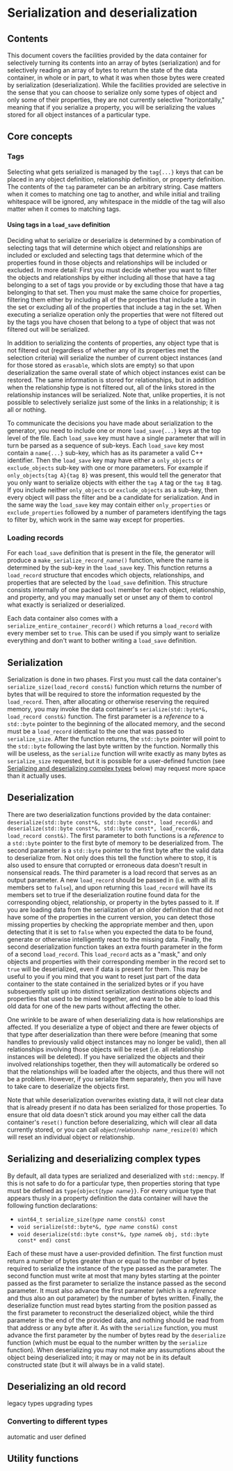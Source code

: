 # Serialization and deserialization

## Contents

This document covers the facilities provided by the data container for selectively turning its contents into an array of bytes (serialization) and for selectively reading an array of bytes to return the state of the data container, in whole or in part, to what it was when those bytes were created by serialization (deserialization). While the facilities provided are selective in the sense that you can choose to serialize only some types of object and only some of their properties, they are not currently selective "horizontally," meaning that if you serialize a property, you will be serializing the values stored for all object instances of a particular type.

## Core concepts

### Tags

Selecting what gets serialized is managed by the `tag{...}` keys that can be placed in any object definition, relationship definition, or property definition. The contents of the `tag` parameter can be an arbitrary string. Case matters when it comes to matching one tag to another, and while initial and trailing whitespace will be ignored, any whitespace in the middle of the tag will also matter when it comes to matching tags.

#### Using tags in a `load_save` definition

Deciding what to serialize or deserialize is determined by a combination of selecting tags that will determine which object and relationships are included or excluded and selecting tags that determine which of the properties found in those objects and relationships will be included or excluded. In more detail: First you must decide whether you want to filter the objects and relationships by either including all those that have a tag belonging to a set of tags you provide or by excluding those that have a tag belonging to that set. Then you must make the same choice for properties, filtering them either by including all of the properties that include a tag in the set or excluding all of the properties that include a tag in the set. When executing a serialize operation only the properties that were not filtered out by the tags you have chosen that belong to a type of object that was not filtered out will be serialized.

In addition to serializing the contents of properties, any object type that is not filtered out (regardless of whether any of its properties met the selection criteria) will serialize the number of current object instances (and for those stored as `erasable`, which slots are empty) so that upon deserialization the same overall state of which object instances exist can be restored. The same information is stored for relationships, but in addition when the relationship type is not filtered out, all of the links stored in the relationship instances will be serialized. Note that, unlike properties, it is not possible to selectively serialize just some of the links in a relationship; it is all or nothing.

To communicate the decisions you have made about serialization to the generator, you need to include one or more `load_save{...}` keys at the top level of the file. Each `load_save` key must have a single parameter that will in turn be parsed as a sequence of sub-keys. Each `load_save` key most contain a `name{...}` sub-key, which has as its parameter a valid C++ identifier. Then the `load_save` key may have either a `only_objects` or `exclude_objects` sub-key with one or more parameters. For example if `only_objects{tag A}{tag B}` was present, this would tell the generator that you only want to serialize objects with either the `tag A` tag or the `tag B` tag. If you include neither `only_objects` or `exclude_objects` as a sub-key, then every object will pass the filter and be a candidate for serialization. And in the same way the `load_save` key may contain either `only_properties` or `exclude_properties` followed by a number of parameters identifying the tags to filter by, which work in the same way except for properties.

### Loading records

For each `load_save` definition that is present in the file, the generator will produce a `make_serialize_record_𝘯𝘢𝘮𝘦()` function, where the name is determined by the sub-key in the `load_save` key. This function returns a `load_record` structure that encodes which objects, relationships, and properties that are selected by the `load_save` definition. This structure consists internally of one packed `bool` member for each object, relationship, and property, and you may manually set or unset any of them to control what exactly is serialized or deserialized.

Each data container also comes with a `serialize_entire_container_record()` which returns a `load_record` with every member set to `true`. This can be used if you simply want to serialize everything and don't want to bother writing a `load_save` definition.

## Serialization

Serialization is done in two phases. First you must call the data container's `serialize_size(load_record const&)` function which returns the number of bytes that will be required to store the information requested by the `load_record`. Then, after allocating or otherwise reserving the required memory, you may invoke the data container's `serialize(std::byte*&, load_record const&)`
function. The first parameter is a *reference* to a `std::byte` pointer to the beginning of the allocated memory, and the second must be a `load_record` identical to the one that was passed to `serialize_size`. After the function returns, the `std::byte` pointer will point to the `std::byte` following the last byte written by the function. Normally this will be useless, as the `serialize` function will write exactly as many bytes as `serialize_size` requested, but it is possible for a user-defined function (see [Serializing and deserializing complex types](#serializing-and-deserializing-complex-types) below) may request more space than it actually uses.

## Deserialization

There are two deserialization functions provided by the data container:
`deserialize(std::byte const*&, std::byte const*, load_record&)` and `deserialize(std::byte const*&, std::byte const*, load_record&, load_record const&)`. The first parameter to both functions is a *reference* to a `std::byte` pointer to the first byte of memory to be deserialized from. The second parameter is a `std::byte` pointer to the first byte after the valid data to deserialize from. Not only does this tell the function where to stop, it is also used to ensure that corrupted or erroneous data doesn't result in nonsensical reads. The third parameter is a load record that serves as an output parameter. A new `load_record` should be passed in (i.e. with all its members set to `false`), and upon returning this `load_record` will have its members set to true if the deserialization routine found data for the corresponding object, relationship, or property in the bytes passed to it. If you are loading data from the serialization of an older definition that did not have some of the properties in the current version, you can detect those missing properties by checking the appropriate member and then, upon detecting that it is set to `false` when you expected the data to be found, generate or otherwise intelligently react to the missing data. Finally, the second deserialization function takes an extra fourth parameter in the form of a second `load_record`. This `load_record` acts as a "mask," and only objects and properties with their corresponding member in the record set to `true` will be deserialized, even if data is present for them. This may be useful to you if you mind that you want to reset just part of the data container to the state contained in the serialized bytes or if you have subsequently split up into distinct serialization destinations objects and properties that used to be mixed together, and want to be able to load this old data for one of the new parts without affecting the other.

One wrinkle to be aware of when deserializing data is how relationships are affected. If you deserialize a type of object and there are fewer objects of that type after deserialization than there were before (meaning that some handles to previously valid object instances may no longer be valid), then all relationships involving those objects will be reset (i.e. all relationship instances will be deleted). If you have serialized the objects and their involved relationships together, then they will automatically be ordered so that the relationships will be loaded after the objects, and thus there will not be a problem. However, if you serialize them separately, then you will have to take care to deserialize the objects first.

Note that while deserialization overwrites existing data, it will not clear data that is already present if no data has been serialized for those properties. To ensure that old data doesn't stick around you may either call the data container's `reset()` function before deserializing, which will clear all data currently stored, or you can call `𝘰𝘣𝘫𝘦𝘤𝘵/𝘳𝘦𝘭𝘢𝘵𝘪𝘰𝘯𝘴𝘩𝘪𝘱 𝘯𝘢𝘮𝘦_resize(0)` which will reset an individual object or relationship.

## Serializing and deserializing complex types

By default, all data types are serialized and deserialized with `std::memcpy`. If this is not safe to do for a particular type, then properties storing that type must be defined as `type{object{𝘵𝘺𝘱𝘦 𝘯𝘢𝘮𝘦}}`. For every unique type that appears thusly in a property definition the data container will have the following function declarations:

- `uint64_t serialize_size(𝘵𝘺𝘱𝘦 𝘯𝘢𝘮𝘦 const&) const`
- `void serialize(std::byte*&, 𝘵𝘺𝘱𝘦 𝘯𝘢𝘮𝘦 const&) const`
- `void deserialize(std::byte const*&, 𝘵𝘺𝘱𝘦 𝘯𝘢𝘮𝘦& obj, std::byte const* end) const`

Each of these must have a user-provided definition. The first function must return a number of bytes greater than or equal to the number of bytes required to serialize the instance of the type passed as the parameter. The second function must write at most that many bytes starting at the pointer passed as the first parameter to serialize the instance passed as the second parameter. It must also advance the first parameter (which is a *reference* and thus also an out parameter) by the number of bytes written. Finally, the deserialize function must read bytes starting from the position passed as the first parameter to reconstruct the deserialized object, while the third parameter is the end of the provided data, and nothing should be read from that address or any byte after it. As with the `serialize` function, you must advance the first parameter by the number of bytes read by the `deserialize` function (which must be equal to the number written by the `serialize` function). When deserializing you may not make any assumptions about the object being deserialized into; it may or may not be in its default constructed state (but it will always be in a valid state).
			
## Deserializing an old record

legacy types
upgrading types

### Converting to different types

automatic and user defined

## Utility functions
